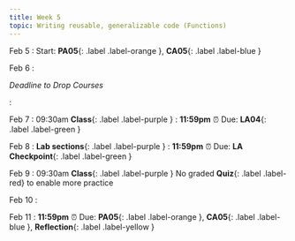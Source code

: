 ```yaml
---
title: Week 5
topic: Writing reusable, generalizable code (Functions)
---
```

Feb 5
: Start: **PA05**{: .label .label-orange }, **CA05**{: .label .label-blue }


Feb 6
: <p class="text-grey-dk-000 mb-0"><em>Deadline to Drop Courses</em></p>

: 

Feb 7
: 09:30am **Class**{: .label .label-purple }
: **11:59pm**  ⏰  Due: **LA04**{: .label .label-green }


Feb 8
: **Lab sections**{: .label .label-purple }
: **11:59pm**  ⏰  Due: **LA Checkpoint**{: .label .label-green }


Feb 9
: 09:30am **Class**{: .label .label-purple } No graded **Quiz**{: .label .label-red} to enable more practice


Feb 10
: 

Feb 11
: **11:59pm**  ⏰  Due: **PA05**{: .label .label-orange }, **CA05**{: .label .label-blue }, **Reflection**{: .label .label-yellow }


